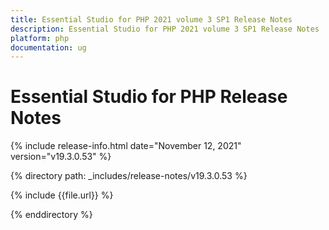 ```yaml
---
title: Essential Studio for PHP 2021 volume 3 SP1 Release Notes  
description: Essential Studio for PHP 2021 volume 3 SP1 Release Notes  
platform: php
documentation: ug
---
```


# Essential Studio for PHP  Release Notes  

{% include release-info.html date="November 12, 2021"  version="v19.3.0.53" %} 


{% directory path: _includes/release-notes/v19.3.0.53 %}

{% include {{file.url}} %}

{% enddirectory %}